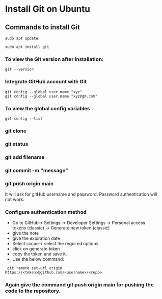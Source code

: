 # Install Git on Ubuntu

## Commands to install Git
```
sudo apt update

sudo apt install git
```

### To view the Git version after installation:
```
git --version
```

### Integrate GitHub account with Git

```
git config --global user.name "xyz"
git config --global user.name "xyz@gm.com"

```
### To view the global config variables

```
git config --list
```

### git clone

### git status

### git add filename

### git commit -m "message"

### git push origin main
It will ask for gitHub username and password.
Password authentication will not work.

### Configure authentication method

- Go to GitHub-> Settings -> Developer Settings -> Personal access tokens (classic) -> Generate new token (classic)
- give the note
- give the expiration date
- Select scope-> select the required options
- click on generate token
- copy the token and save it.
- Use the below command:

```
 git remote set-url origin https://<token>@github.com/<username>/<repo>

```

### Again give the command git push origin main for pushing the code to the repository.








